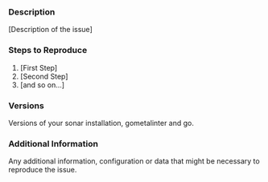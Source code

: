 ### Description

[Description of the issue]

### Steps to Reproduce

1. [First Step]
2. [Second Step]
3. [and so on...]

### Versions

Versions of your sonar installation, gometalinter and go.

### Additional Information

Any additional information, configuration or data that might be necessary to reproduce the issue.
